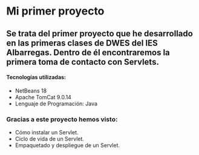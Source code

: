 # Mi primer proyecto
## Se trata del primer proyecto que he desarrollado en las primeras clases de DWES del IES Albarregas. Dentro de él encontraremos la primera toma de contacto con Servlets.
#### Tecnologías utilizadas:
- NetBeans 18
- Apache TomCat 9.0.14
- Lenguaje de Programación: Java
### Gracias a este proyecto hemos visto:
- Cómo instalar un Servlet.
- Ciclo de vida de un Servlet.
- Empaquetado y despliegue de un Servlet.
